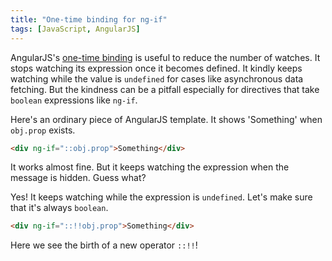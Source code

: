 ```yaml
---
title: "One-time binding for ng-if"
tags: [JavaScript, AngularJS]
---
```


AngularJS's [one-time binding](https://docs.angularjs.org/guide/expression#one-time-binding) is useful to reduce the number of watches. It stops watching its expression once it becomes defined. It kindly keeps watching while the value is `undefined` for cases like asynchronous data fetching. But the kindness can be a pitfall especially for directives that take `boolean` expressions like `ng-if`.

Here's an ordinary piece of AngularJS template. It shows 'Something' when `obj.prop` exists.

```html
<div ng-if="::obj.prop">Something</div>
```

It works almost fine. But it keeps watching the expression when the message is hidden. Guess what?

Yes! It keeps watching while the expression is `undefined`. Let's make sure that it's always `boolean`.

```html
<div ng-if="::!!obj.prop">Something</div>
```

Here we see the birth of a new operator `::!!`!
